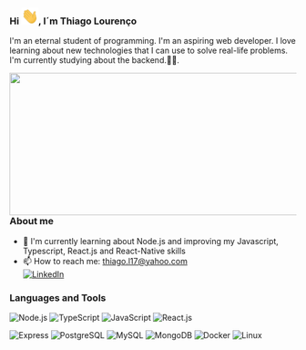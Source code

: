 <!-- ### Hi, <img src="https://raw.githubusercontent.com/ABSphreak/ABSphreak/master/gifs/Hi.gif" width="30">   I'm Thiago

technology-loving and coding  :computer::notes::leaves::evergreen_tree::palm_tree: <br>

<img src="./asserts/js.gif" width="800"/>

```javascript
const thiago = {
    pronouns: ['He', 'Him'],
    code: ['Javascript', 'Typescript'],
    aboutMe: ['Studying', 'web dev', 'Music lover', 'Nature lover'],
        technologies:{
        backEnd: {
           js: ['node', 'express', 'hapi']
        },
        fronEnd: {
           js: ['React'],
           css: ['Bootstrap", "Sass']
        },
        mobile: ['React-Native'],
        database: ['Mysql', 'Mongodb', 'Postgres'],
        serverless: ['Azure-functions','AWS-lambda'],
        devOps: ['AWS', 'Azure', 'Docker']
    },

    phrase: 'follow your dreams, making art'
};
```


<!-- [![Thiago's github stats](https://github-readme-stats.vercel.app/api?username=ThiLourenco&include_all_commits=false&count_private=true&show_icons=true&line_height=20&title_color=1100d1&icon_color=1100d1&text_color=FFFFFF&bg_color=8,000000,00ad26)](https://github.com/ThiLourenco)[![Top Langs](https://github-readme-stats.vercel.app/api/top-langs/?username=ThiLourenco&include_all_commits=false&count_private=true&show_icons=true&line_height=20&title_color=1100d1&icon_color=1100d1&text_color=FFFFFF&bg_color=5,000000,00ad26&layout=compact&hide=css,html)](https://github.com/ThiLourenco) 

<span>[<img src="https://img.shields.io/badge/LinkedIn-%230077B5.svg?&style=flat-square&logo=linkedin&logoColor=white" alt="LinkedIn" />][linkedin]</span> -->

### Hi <img src="./asserts/hi.gif" width="30">, I´m Thiago Lourenço

I'm an eternal student of programming. I'm an aspiring web developer. I love learning about new technologies that I can use to solve real-life problems. I'm currently studying about the backend.👨‍💻.


<img align="right" height="250" width="575" alt="" src="./asserts/js.gif" />

 
### About me
- 🚀 I'm currently learning about Node.js and improving my Javascript, Typescript, React.js and React-Native skills
- 📫 How to reach me: thiago.l17@yahoo.com </br>
<span>[<img src="https://img.shields.io/badge/LinkedIn-%230077B5.svg?&style=flat-square&logo=linkedin&logoColor=white" alt="LinkedIn" />][linkedin]</span>

### Languages and Tools
![Node.js](https://img.shields.io/badge/Node.js-black?style=flat-square&logo=node.js)
![TypeScript](https://img.shields.io/badge/TypeScript-black?style=flat-square&logo=typescript)
![JavaScript](https://img.shields.io/badge/JavaScript-black?style=flat-square&logo=javascript)
![React.js](https://img.shields.io/badge/React.js-black?style=flat-square&logo=react)


![Express](https://img.shields.io/badge/Express-black?style=flat-square&logo=express)
![PostgreSQL](https://img.shields.io/badge/PostgreSQL-black?style=flat-square&logo=postgresql)
![MySQL](https://img.shields.io/badge/MySQL-black?style=flat-square&logo=mysql)
![MongoDB](https://img.shields.io/badge/MongoDB-black?style=flat-square&logo=mongodb)
![Docker](https://img.shields.io/badge/Docker-black?style=flat-square&logo=docker)
![Linux](https://img.shields.io/badge/Linux-black?style=flat-square&logo=linux)

[linkedin]: https://www.linkedin.com/in/thilourenco/